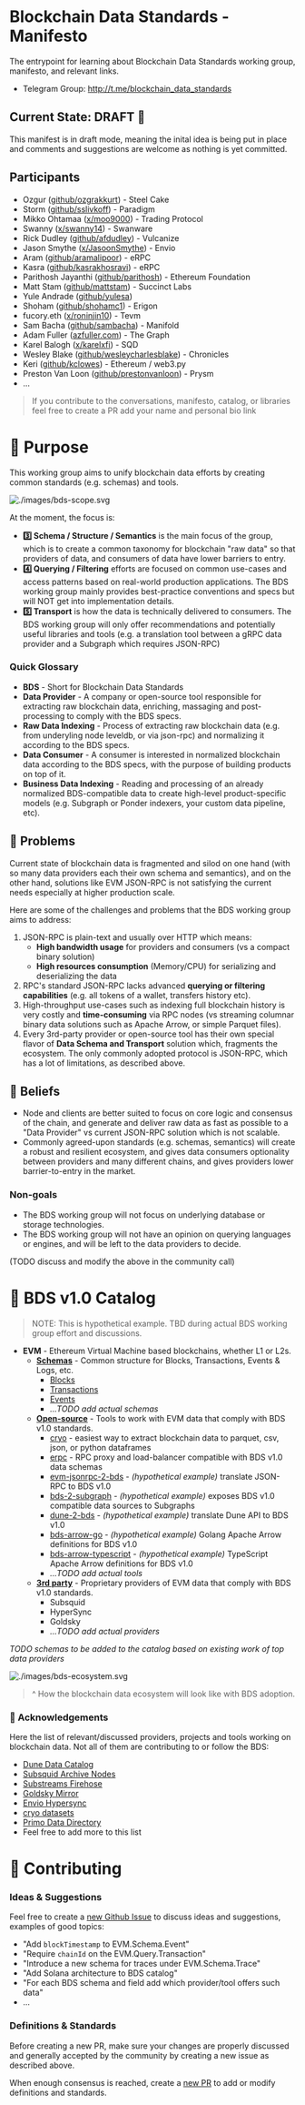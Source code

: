 # Blockchain Data Standards - Manifesto
The entrypoint for learning about Blockchain Data Standards working group, manifesto, and relevant links.

* Telegram Group: http://t.me/blockchain_data_standards

## Current State: DRAFT 🧘

This manifest is in draft mode, meaning the inital idea is being put in place and comments and suggestions are welcome as nothing is yet committed.

## Participants

* Ozgur ([github/ozgrakkurt](https://github.com/ozgrakkurt)) - Steel Cake
* Storm ([github/sslivkoff](https://github.com/sslivkoff)) - Paradigm
* Mikko Ohtamaa ([x/moo9000](https://x.com/moo9000)) - Trading Protocol
* Swanny ([x/swanny14](https://x.com/swanny14)) - Swanware
* Rick Dudley ([github/afdudley](https://github.com/afdudley)) - Vulcanize
* Jason Smythe ([x/JasoonSmythe](https://x.com/JasoonSmythe)) - Envio
* Aram ([github/aramalipoor](https://github.com/aramalipoor)) - eRPC
* Kasra ([github/kasrakhosravi](https://github.com/kasrakhosravi)) - eRPC
* Parithosh Jayanthi ([github/parithosh](https://github.com/parithosh)) - Ethereum Foundation
* Matt Stam ([github/mattstam](https://github.com/mattstam)) - Succinct Labs
* Yule Andrade ([github/yulesa](https://github.com/yulesa))
* Shoham ([github/shohamc1](https://github.com/shohamc1)) - Erigon
* fucory.eth ([x/roninjin10](https://x.com/roninjin10)) - Tevm
* Sam Bacha ([github/sambacha](https://github.com/sambacha)) - Manifold
* Adam Fuller ([azfuller.com](https://www.azfuller.com/)) - The Graph
* Karel Balogh ([x/karelxfi](https://x.com/karelxfi)) - SQD
* Wesley Blake ([github/wesleycharlesblake](https://github.com/wesleycharlesblake)) - Chronicles
* Keri ([github/kclowes](https://github.com/kclowes)) - Ethereum / web3.py
* Preston Van Loon ([github/prestonvanloon](https://github.com/prestonvanloon)) - Prysm
* ...

> If you contribute to the conversations, manifesto, catalog, or libraries feel free to create a PR add your name and personal bio link

# 🤌 Purpose

This working group aims to unify blockchain data efforts by creating common standards (e.g. schemas) and tools.

![./images/bds-scope.svg](./images/bds-scope.svg)

At the moment, the focus is:

- **3️⃣ Schema / Structure / Semantics** is the main focus of the group, which is to create a common taxonomy for blockchain "raw data" so that providers of data, and consumers of data have lower barriers to entry.
- **4️⃣ Querying / Filtering** efforts are focused on common use-cases and access patterns based on real-world production applications. The BDS working group mainly provides best-practice conventions and specs but will NOT get into implementation details.
- **5️⃣ Transport** is how the data is technically delivered to consumers. The BDS working group will only offer recommendations and potentially useful libraries and tools (e.g. a translation tool between a gRPC data provider and a Subgraph which requires JSON-RPC)

### Quick Glossary

- **BDS** - Short for Blockchain Data Standards
- **Data Provider** - A company or open-source tool responsible for extracting raw blockchain data, enriching, massaging and post-processing to comply with the BDS specs.
- **Raw Data Indexing** - Process of extracting raw blockchain data (e.g. from underyling node leveldb, or via json-rpc) and normalizing it according to the BDS specs.
- **Data Consumer** - A consumer is interested in normalized blockchain data according to the BDS specs, with the purpose of building products on top of it.
- **Business Data Indexing** - Reading and processing of an already normalized BDS-compatible data to create high-level product-specific models (e.g. Subgraph or Ponder indexers, your custom data pipeline, etc).

## 🐞 Problems

Current state of blockchain data is fragmented and silod on one hand (with so many data providers each their own schema and semantics), and on the other hand, solutions like EVM JSON-RPC is not satisfying the current needs especially at higher production scale.

Here are some of the challenges and problems that the BDS working group aims to address:

1. JSON-RPC is plain-text and usually over HTTP which means:
    - **High bandwidth usage** for providers and consumers (vs a compact binary solution)
    - **High resources consumption** (Memory/CPU) for serializing and deserializing the data
2. RPC's standard JSON-RPC lacks advanced **querying or filtering capabilities** (e.g. all tokens of a wallet, transfers history etc).
3. High-throughput use-cases such as indexing full blockchain history is very costly and **time-consuming** via RPC nodes (vs streaming columnar binary data solutions such as Apache Arrow, or simple Parquet files).
4. Every 3rd-party provider or open-source tool has their own special flavor of **Data Schema and Transport** solution which, fragments the ecosystem. The only commonly adopted protocol is JSON-RPC, which has a lot of limitations, as described above.

## 🧘 Beliefs

- Node and clients are better suited to focus on core logic and consensus of the chain, and generate and deliver raw data as fast as possible to a "Data Provider" vs current JSON-RPC solution which is not scalable.
- Commonly agreed-upon standards (e.g. schemas, semantics) will create a robust and resilient ecosystem, and gives data consumers optionality between providers and many different chains, and gives providers lower barrier-to-entry in the market.

### Non-goals

* The BDS working group will not focus on underlying database or storage technologies.
* The BDS working group will not have an opinion on querying languages or engines, and will be left to the data providers to decide.

(TODO discuss and modify the above in the community call)

# 🌟 BDS v1.0 Catalog

> NOTE: This is hypothetical example. TBD during actual BDS working group effort and discussions.

* **EVM** - Ethereum Virtual Machine based blockchains, whether L1 or L2s.
    * [**Schemas**](./evm/schemas.md) - Common structure for Blocks, Transactions, Events & Logs, etc.
        * [Blocks](./evm/schemas.md#blocks)
        * [Transactions](./evm/schemas.md#transactions)
        * [Events](./evm/schemas.md#events)
        * _...TODO add actual schemas_
    * [**Open-source**](./evm/tools.md) - Tools to work with EVM data that comply with BDS v1.0 standards.
        * [cryo](https://github.com/paradigmxyz/cryo) - easiest way to extract blockchain data to parquet, csv, json, or python dataframes
        * [erpc](https://github.com/erpc/erpc) - RPC proxy and load-balancer compatible with BDS v1.0 data schemas
        * [evm-jsonrpc-2-bds](https://github.com/example/evm-jsonrpc-2-bds) -  _(hypothetical example)_ translate JSON-RPC to BDS v1.0
        * [bds-2-subgraph](https://github.com/example/bds-2-subgraph) -  _(hypothetical example)_ exposes BDS v1.0 compatible data sources to Subgraphs
        * [dune-2-bds](https://github.com/example/dune-2-bds) -  _(hypothetical example)_ translate Dune API to BDS v1.0
        * [bds-arrow-go](https://github.com/example/golang-bds-arrow) -  _(hypothetical example)_ Golang Apache Arrow definitions for BDS v1.0
        * [bds-arrow-typescript](https://github.com/example/typescript-bds-arrow) -  _(hypothetical example)_ TypeScript Apache Arrow definitions for BDS v1.0
        * _...TODO add actual tools_
    * [**3rd party**](./evm/3rd-party.md) - Proprietary providers of EVM data that comply with BDS v1.0 standards.
        * Subsquid
        * HyperSync
        * Goldsky
        * _...TODO add actual providers_

_TODO schemas to be added to the catalog based on existing work of top data providers_

![./images/bds-ecosystem.svg](./images/bds-ecosystem.svg)
> ^ How the blockchain data ecosystem will look like with BDS adoption.


### 🙏 Acknowledgements

Here the list of relevant/discussed providers, projects and tools working on blockchain data. Not all of them are contributing to or follow the BDS:

- [Dune Data Catalog](https://docs.dune.com/data-catalog/overview)
- [Subsquid Archive Nodes](https://docs.sqd.ai/subsquid-network/reference/evm-api/#data-requests)
- [Substreams Firehose](https://firehose.streamingfast.io/references/protobuf-schemas)
- [Goldsky Mirror](https://docs.goldsky.com/mirror/sources/direct-indexing#evm-chains)
- [Envio Hypersync](https://docs.envio.dev/docs/HyperSync/hypersync-query#data-schema)
- [cryo datasets](https://github.com/paradigmxyz/cryo?tab=readme-ov-file#cryo-datasets)
- [Primo Data Directory](https://www.primodata.org/blockchain-data)
- Feel free to add more to this list

# 🤝 Contributing

### Ideas & Suggestions

Feel free to create a [new Github Issue](https://github.com/blockchain-data-standards/manifesto/issues/new) to discuss ideas and suggestions, examples of good topics:
- "Add `blockTimestamp` to EVM.Schema.Event"
- "Require `chainId` on the EVM.Query.Transaction"
- "Introduce a new schema for traces under EVM.Schema.Trace"
- "Add Solana architecture to BDS catalog"
- "For each BDS schema and field add which provider/tool offers such data"
- ...

### Definitions & Standards

Before creating a new PR, make sure your changes are properly discussed and generally accepted by the community by creating a new issue as described above.

When enough consensus is reached, create a [new PR](https://github.com/blockchain-data-standards/manifesto/pulls) to add or modify definitions and standards.
